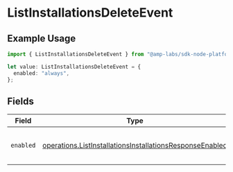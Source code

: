 # ListInstallationsDeleteEvent

## Example Usage

```typescript
import { ListInstallationsDeleteEvent } from "@amp-labs/sdk-node-platform/models/operations";

let value: ListInstallationsDeleteEvent = {
  enabled: "always",
};
```

## Fields

| Field                                                                                                                                | Type                                                                                                                                 | Required                                                                                                                             | Description                                                                                                                          | Example                                                                                                                              |
| ------------------------------------------------------------------------------------------------------------------------------------ | ------------------------------------------------------------------------------------------------------------------------------------ | ------------------------------------------------------------------------------------------------------------------------------------ | ------------------------------------------------------------------------------------------------------------------------------------ | ------------------------------------------------------------------------------------------------------------------------------------ |
| `enabled`                                                                                                                            | [operations.ListInstallationsInstallationsResponseEnabled](../../models/operations/listinstallationsinstallationsresponseenabled.md) | :heavy_check_mark:                                                                                                                   | Conditions to enable delete events.                                                                                                  | always                                                                                                                               |